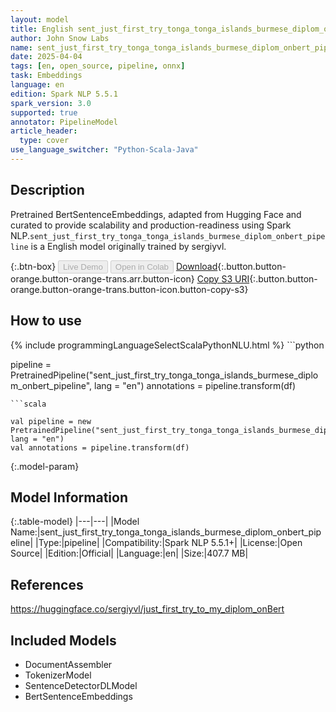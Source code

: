 ```yaml
---
layout: model
title: English sent_just_first_try_tonga_tonga_islands_burmese_diplom_onbert_pipeline pipeline BertSentenceEmbeddings from sergiyvl
author: John Snow Labs
name: sent_just_first_try_tonga_tonga_islands_burmese_diplom_onbert_pipeline
date: 2025-04-04
tags: [en, open_source, pipeline, onnx]
task: Embeddings
language: en
edition: Spark NLP 5.5.1
spark_version: 3.0
supported: true
annotator: PipelineModel
article_header:
  type: cover
use_language_switcher: "Python-Scala-Java"
---
```


## Description

Pretrained BertSentenceEmbeddings, adapted from Hugging Face and curated to provide scalability and production-readiness using Spark NLP.`sent_just_first_try_tonga_tonga_islands_burmese_diplom_onbert_pipeline` is a English model originally trained by sergiyvl.

{:.btn-box}
<button class="button button-orange" disabled>Live Demo</button>
<button class="button button-orange" disabled>Open in Colab</button>
[Download](https://s3.amazonaws.com/auxdata.johnsnowlabs.com/public/models/sent_just_first_try_tonga_tonga_islands_burmese_diplom_onbert_pipeline_en_5.5.1_3.0_1743738479819.zip){:.button.button-orange.button-orange-trans.arr.button-icon}
[Copy S3 URI](s3://auxdata.johnsnowlabs.com/public/models/sent_just_first_try_tonga_tonga_islands_burmese_diplom_onbert_pipeline_en_5.5.1_3.0_1743738479819.zip){:.button.button-orange.button-orange-trans.button-icon.button-copy-s3}

## How to use



<div class="tabs-box" markdown="1">
{% include programmingLanguageSelectScalaPythonNLU.html %}
```python

pipeline = PretrainedPipeline("sent_just_first_try_tonga_tonga_islands_burmese_diplom_onbert_pipeline", lang = "en")
annotations =  pipeline.transform(df)   

```
```scala

val pipeline = new PretrainedPipeline("sent_just_first_try_tonga_tonga_islands_burmese_diplom_onbert_pipeline", lang = "en")
val annotations = pipeline.transform(df)

```
</div>

{:.model-param}
## Model Information

{:.table-model}
|---|---|
|Model Name:|sent_just_first_try_tonga_tonga_islands_burmese_diplom_onbert_pipeline|
|Type:|pipeline|
|Compatibility:|Spark NLP 5.5.1+|
|License:|Open Source|
|Edition:|Official|
|Language:|en|
|Size:|407.7 MB|

## References

https://huggingface.co/sergiyvl/just_first_try_to_my_diplom_onBert

## Included Models

- DocumentAssembler
- TokenizerModel
- SentenceDetectorDLModel
- BertSentenceEmbeddings
